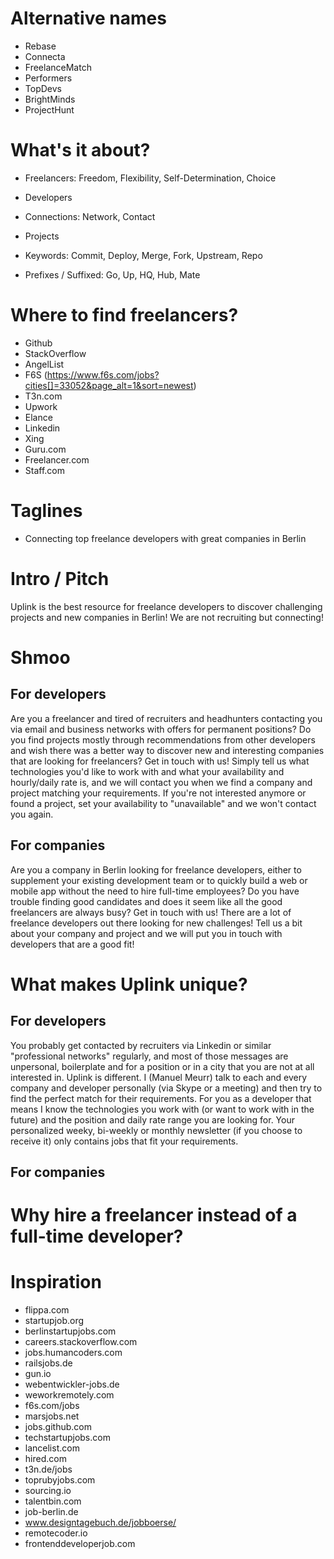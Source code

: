 # Alternative names

* Rebase
* Connecta
* FreelanceMatch
* Performers
* TopDevs
* BrightMinds
* ProjectHunt


# What's it about?

* Freelancers: Freedom, Flexibility, Self-Determination, Choice
* Developers
* Connections: Network, Contact
* Projects

* Keywords: Commit, Deploy, Merge, Fork, Upstream, Repo

* Prefixes / Suffixed: Go, Up, HQ, Hub, Mate


# Where to find freelancers?

* Github
* StackOverflow
* AngelList
* F6S (https://www.f6s.com/jobs?cities[]=33052&page_alt=1&sort=newest)
* T3n.com
* Upwork
* Elance
* Linkedin
* Xing
* Guru.com
* Freelancer.com
* Staff.com


# Taglines

* Connecting top freelance developers with great companies in Berlin


# Intro / Pitch

Uplink is the best resource for freelance developers to discover challenging projects and new companies in Berlin!
We are not recruiting but connecting!


# Shmoo

## For developers

Are you a freelancer and tired of recruiters and headhunters contacting you via email and business networks with offers for permanent positions?
Do you find projects mostly through recommendations from other developers and wish there was a better way to discover new and interesting companies that are looking for freelancers?
Get in touch with us!
Simply tell us what technologies you'd like to work with and what your availability and hourly/daily rate is, and we will contact you when we find a company and project matching your requirements.
If you're not interested anymore or found a project, set your availability to "unavailable" and we won't contact you again.

## For companies

Are you a company in Berlin looking for freelance developers, either to supplement your existing development team or to quickly build a web or mobile app without the need to hire full-time employees?
Do you have trouble finding good candidates and does it seem like all the good freelancers are always busy?
Get in touch with us!
There are a lot of freelance developers out there looking for new challenges! Tell us a bit about your company and project and we will put you in touch with developers that are a good fit!


# What makes Uplink unique?

## For developers

You probably get contacted by recruiters via Linkedin or similar "professional networks" regularly, and most of those messages are unpersonal, boilerplate and for a position or in a city that you are not at all interested in.
Uplink is different. I (Manuel Meurr) talk to each and every company and developer personally (via Skype or a meeting) and then try to find the perfect match for their requirements. For you as a developer that means I know the technologies you work with (or want to work with in the future) and the position and daily rate range you are looking for. Your personalized weeky, bi-weekly or monthly newsletter (if you choose to receive it) only contains jobs that fit your requirements.

## For companies




# Why hire a freelancer instead of a full-time developer?





# Inspiration

* flippa.com
* startupjob.org
* berlinstartupjobs.com
* careers.stackoverflow.com
* jobs.humancoders.com
* railsjobs.de
* gun.io
* webentwickler-jobs.de
* weworkremotely.com
* f6s.com/jobs
* marsjobs.net
* jobs.github.com
* techstartupjobs.com
* lancelist.com
* hired.com
* t3n.de/jobs
* toprubyjobs.com
* sourcing.io
* talentbin.com
* job-berlin.de
* www.designtagebuch.de/jobboerse/
* remotecoder.io
* frontenddeveloperjob.com
